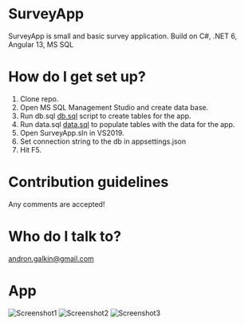 # SurveyApp
SurveyApp is small and basic survey application.
Build on C#, .NET 6, Angular 13, MS SQL

# How do I get set up?
1. Clone repo.
1. Open MS SQL Management Studio and create data base.
2. Run db.sql [db.sql](../master/Database/db.sql) script to create tables for the app.
3. Run data.sql [data.sql](../master/Databas/data.sql) to populate tables with the data for the app.
4. Open SurveyApp.sln in VS2019.
5. Set connection string to the db in appsettings.json
6. Hit F5.

# Contribution guidelines
Any comments are accepted!

# Who do I talk to?
andron.galkin@gmail.com

# App

![Screenshot1](../master/Pic/1.png)
![Screenshot2](../master/Pic/2.png)
![Screenshot3](../master/Pic/3.png)

